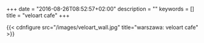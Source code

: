 +++
date = "2016-08-26T08:52:57+02:00"
description = ""
keywords = []
title = "veloart cafe"
+++

{{< cdnfigure src="/images/veloart_wall.jpg" title="warszawa: veloart cafe" >}}

<!--more-->